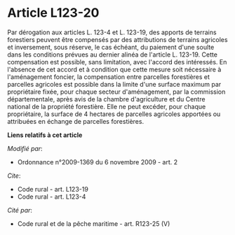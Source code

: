 # Article L123-20

Par dérogation aux articles L. 123-4 et L. 123-19, des apports de terrains forestiers peuvent être compensés par des
attributions de terrains agricoles et inversement, sous réserve, le cas échéant, du paiement d'une soulte dans les conditions
prévues au dernier alinéa de l'article L. 123-19. Cette compensation est possible, sans limitation, avec l'accord des
intéressés. En l'absence de cet accord et à condition que cette mesure soit nécessaire à l'aménagement foncier, la
compensation entre parcelles forestières et parcelles agricoles est possible dans la limite d'une surface maximum par
propriétaire fixée, pour chaque secteur d'aménagement, par la commission départementale, après avis de la chambre
d'agriculture et du Centre national de la propriété forestière. Elle ne peut excéder, pour chaque propriétaire, la surface de
4 hectares de parcelles agricoles apportées ou attribuées en échange de parcelles forestières.

**Liens relatifs à cet article**

_Modifié par_:

  - Ordonnance n°2009-1369 du 6 novembre 2009 - art. 2

_Cite_:

  - Code rural - art. L123-19
  - Code rural - art. L123-4

_Cité par_:

  - Code rural et de la pêche maritime - art. R123-25 (V)
